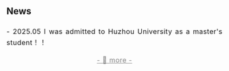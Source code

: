 <h2 style="margin: 2px 0px -10px;">
  <a href="./news.html" style="text-decoration: none; color: inherit;">News</a>
</h2>
<br>
<div style="font-size: 16px; line-height: 1.6; letter-spacing: 0.5px; text-align: justify;">
  <p>
    - 2025.05 I was admitted to Huzhou University as a master's student！！
  </p>
  <p style="font-size: 16px; text-align: center; margin-bottom: 0px;">
    <a href="./news.html" style="text-decoration: underline; color: #888;">
      - 🔺 more -
    </a>
  </p>
</div>
